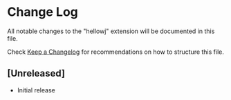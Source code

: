 # Change Log

All notable changes to the "hellowj" extension will be documented in this file.

Check [Keep a Changelog](http://keepachangelog.com/) for recommendations on how to structure this file.

## [Unreleased]

- Initial release
